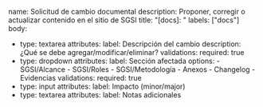 name: Solicitud de cambio documental
description: Proponer, corregir o actualizar contenido en el sitio de SGSI
title: "[docs]: "
labels: ["docs"]
body:
  - type: textarea
    attributes:
      label: Descripción del cambio
      description: ¿Qué se debe agregar/modificar/eliminar?
    validations:
      required: true
  - type: dropdown
    attributes:
      label: Sección afectada
      options:
        - SGSI/Alcance
        - SGSI/Roles
        - SGSI/Metodología
        - Anexos
        - Changelog
        - Evidencias
    validations:
      required: true
  - type: input
    attributes:
      label: Impacto (minor/major)
  - type: textarea
    attributes:
      label: Notas adicionales
